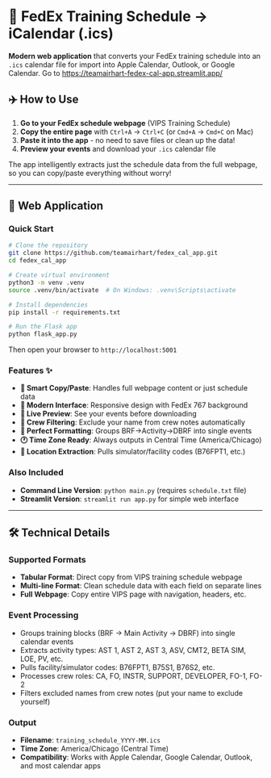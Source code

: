 
# 📅 FedEx Training Schedule → iCalendar (.ics)

**Modern web application** that converts your FedEx training schedule into an `.ics` calendar file for import into Apple Calendar, Outlook, or Google Calendar.  Go to https://teamairhart-fedex-cal-app.streamlit.app/

## ✈️ How to Use

1. **Go to your FedEx schedule webpage** (VIPS Training Schedule)
2. **Copy the entire page** with `Ctrl+A` → `Ctrl+C` (or `Cmd+A` → `Cmd+C` on Mac)
3. **Paste it into the app** - no need to save files or clean up the data!
4. **Preview your events** and download your `.ics` calendar file

The app intelligently extracts just the schedule data from the full webpage, so you can copy/paste everything without worry!

---

## 🚀 Web Application

### Quick Start
```bash
# Clone the repository
git clone https://github.com/teamairhart/fedex_cal_app.git
cd fedex_cal_app

# Create virtual environment
python3 -m venv .venv
source .venv/bin/activate  # On Windows: .venv\Scripts\activate

# Install dependencies
pip install -r requirements.txt

# Run the Flask app
python flask_app.py
```

Then open your browser to `http://localhost:5001`

### Features ✨
- **🎯 Smart Copy/Paste**: Handles full webpage content or just schedule data
- **📱 Modern Interface**: Responsive design with FedEx 767 background
- **👀 Live Preview**: See your events before downloading
- **🔧 Crew Filtering**: Exclude your name from crew notes automatically
- **📅 Perfect Formatting**: Groups BRF→Activity→DBRF into single events
- **🕐 Time Zone Ready**: Always outputs in Central Time (America/Chicago)
- **📍 Location Extraction**: Pulls simulator/facility codes (B76FPT1, etc.)

### Also Included
- **Command Line Version**: `python main.py` (requires `schedule.txt` file)
- **Streamlit Version**: `streamlit run app.py` for simple web interface

---

## 🛠️ Technical Details

### Supported Formats
- **Tabular Format**: Direct copy from VIPS training schedule webpage
- **Multi-line Format**: Clean schedule data with each field on separate lines
- **Full Webpage**: Copy entire VIPS page with navigation, headers, etc.

### Event Processing
- Groups training blocks (BRF → Main Activity → DBRF) into single calendar events
- Extracts activity types: AST 1, AST 2, AST 3, ASV, CMT2, BETA SIM, LOE, PV, etc.
- Pulls facility/simulator codes: B76FPT1, B75S1, B76S2, etc.
- Processes crew roles: CA, FO, INSTR, SUPPORT, DEVELOPER, FO-1, FO-2
- Filters excluded names from crew notes (put your name to exclude yourself)

### Output
- **Filename**: `training_schedule_YYYY-MM.ics`
- **Time Zone**: America/Chicago (Central Time)
- **Compatibility**: Works with Apple Calendar, Google Calendar, Outlook, and most calendar apps